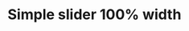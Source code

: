 # Simple slider 100% width
<!--<body>
        <div class="main-slide">
            <img src="yourImg-1.jpg">
            <img src="yourImg-1.jpg">
            <img src="yourImg-1.jpg">
        </div>
<script src="mslide.js"></script>
</body>-->
